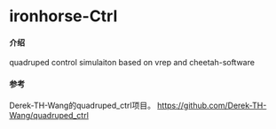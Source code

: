 # ironhorse-Ctrl

#### 介绍
quadruped control simulaiton based on vrep and cheetah-software

#### 参考
Derek-TH-Wang的quadruped_ctrl项目。
https://github.com/Derek-TH-Wang/quadruped_ctrl



